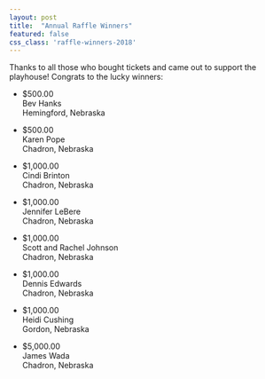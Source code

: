 ```yaml
---
layout: post
title:  "Annual Raffle Winners"
featured: false
css_class: 'raffle-winners-2018'
---
```


<style>
  .raffle-winners-2018 li {
    display: inline-block;
    margin: 12px;
  }
</style>

Thanks to all those who bought tickets and came out to support the playhouse! Congrats to the lucky winners:

* $500.00  
  Bev Hanks  
  Hemingford, Nebraska

* $500.00  
  Karen Pope  
  Chadron, Nebraska

* $1,000.00  
  Cindi Brinton  
  Chadron, Nebraska

* $1,000.00  
  Jennifer LeBere  
  Chadron, Nebraska

* $1,000.00  
  Scott and Rachel Johnson  
  Chadron, Nebraska

* $1,000.00  
  Dennis Edwards  
  Chadron, Nebraska

* $1,000.00  
  Heidi Cushing  
  Gordon, Nebraska

* $5,000.00  
  James Wada  
  Chadron, Nebraska
